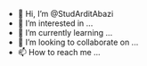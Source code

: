 - 👋 Hi, I’m @StudArditAbazi
- 👀 I’m interested in ...
- 🌱 I’m currently learning ...
- 💞️ I’m looking to collaborate on ...
- 📫 How to reach me ...

<!---
StudArditAbazi/StudArditAbazi is a ✨ special ✨ repository because its `README.md` (this file) appears on your GitHub profile.
You can click the Preview link to take a look at your changes.
--->
